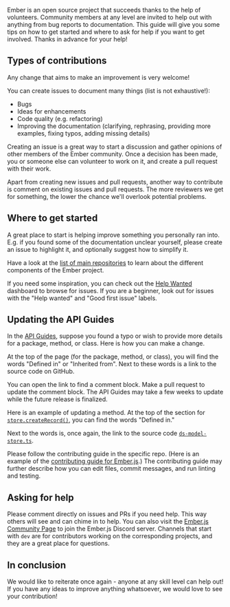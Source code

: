 Ember is an open source project that succeeds thanks to the help of volunteers. Community members at any level are invited to help out with anything from bug reports to documentation. This guide will give you some tips on how to get started and where to ask for help if you want to get involved. Thanks in advance for your help!

## Types of contributions

Any change that aims to make an improvement is very welcome!

You can create issues to document many things (list is not exhaustive!):

- Bugs
- Ideas for enhancements
- Code quality (e.g. refactoring)
- Improving the documentation (clarifying, rephrasing, providing more examples, fixing typos, adding missing details)

Creating an issue is a great way to start a discussion and gather opinions of other members of the Ember community. Once a decision has been made, you or someone else can volunteer to work on it, and create a pull request with their work.

Apart from creating new issues and pull requests, another way to contribute is comment on existing issues and pull requests. The more reviewers we get for something, the lower the chance we'll overlook potential problems.

## Where to get started

A great place to start is helping improve something you personally ran into. E.g. if you found some of the documentation unclear yourself, please create an issue to highlight it, and optionally suggest how to simplify it.

Have a look at the [list of main repositories](repositories) to learn about the different components of the Ember project.

If you need some inspiration, you can check out the [Help Wanted](https://help-wanted.emberjs.com/) dashboard to browse for issues. If you are a beginner, look out for issues with the "Help wanted" and "Good first issue" labels.

## Updating the API Guides

In the [API Guides](https://api.emberjs.com/ember/6.3.0), suppose you found a typo or wish to provide more details for a package, method, or class. Here is how you can make a change.

At the top of the page (for the package, method, or class), you will find the words "Defined in" or "Inherited from". Next to these words is a link to the source code on GitHub.

You can open the link to find a comment block. Make a pull request to update the comment block. The API Guides may take a few weeks to update while the future release is finalized.

Here is an example of updating a method. At the top of the section for [`store.createRecord()`](https://api.emberjs.com/ember-data/5.3.12/classes/Store/methods/createRecord?anchor=createRecord), you can find the words "Defined in."

Next to the words is, once again, the link to the source code [`ds-model-store.ts`](https://github.com/emberjs/data/blob/master/packages/store/addon/-private/system/ds-model-store.ts).

Please follow the contributing guide in the specific repo. (Here is an example of the [contributing guide for Ember.js](https://github.com/emberjs/ember.js/blob/master/CONTRIBUTING.md).)
The contributing guide may further describe how you can edit files, commit messages, and run linting and testing.

## Asking for help

Please comment directly on issues and PRs if you need help. This way others will see and can chime in to help.
You can also visit the [Ember.js Community Page](https://emberjs.com/community) to join the Ember.js Discord server. Channels that start with `dev` are for contributors working on the corresponding projects, and they are a great place for questions.

## In conclusion

We would like to reiterate once again - anyone at any skill level can help out! If you have any ideas to improve anything whatsoever, we would love to see your contribution!
